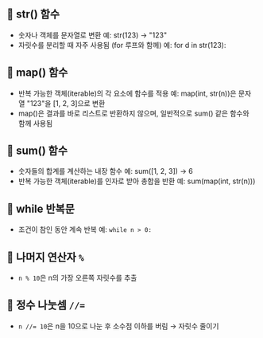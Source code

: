 ## 🔹 str() 함수
- 숫자나 객체를 문자열로 변환
   예: str(123) → "123"
- 자릿수를 분리할 때 자주 사용됨 (for 루프와 함께)
   예: for d in str(123):

## 🔹 map() 함수
- 반복 가능한 객체(iterable)의 각 요소에 함수를 적용
   예: map(int, str(n))은 문자열 "123"을 [1, 2, 3]으로 변환
- map()은 결과를 바로 리스트로 반환하지 않으며, 일반적으로 sum() 같은 함수와 함께 사용됨

## 🔹 sum() 함수
- 숫자들의 합계를 계산하는 내장 함수
   예: sum([1, 2, 3]) → 6
- 반복 가능한 객체(iterable)를 인자로 받아 총합을 반환
   예: sum(map(int, str(n)))

## 🔹 while 반복문
- 조건이 참인 동안 계속 반복
   예: `while n > 0:`

## 🔹 나머지 연산자 `%`
- `n % 10`은 n의 가장 오른쪽 자릿수를 추출

## 🔹 정수 나눗셈 `//=`
- `n //= 10`은 n을 10으로 나눈 후 소수점 이하를 버림 → 자릿수 줄이기
